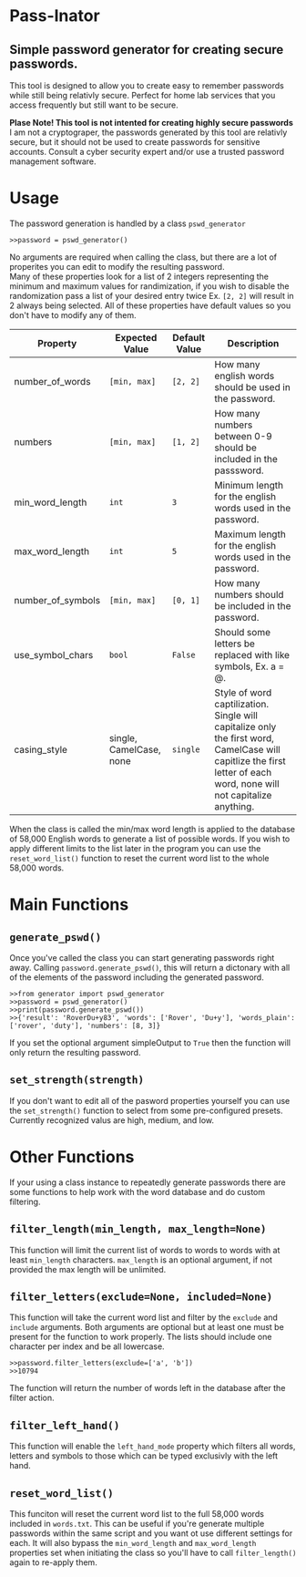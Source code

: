 # Pass-Inator
## Simple password generator for creating secure passwords.
This tool is designed to allow you to create easy to remember passwords while still being relativly secure. Perfect for home lab services that you access frequently but still want to be secure.

**Plase Note! This tool is not intented for creating highly secure passwords**</br>
I am not a cryptograper, the passwords generated by this tool are relativly secure, but it should not be used to create passwords for sensitive accounts. Consult a cyber security expert and/or use a trusted password management software.

# Usage
The password generation is handled by a class `pswd_generator` </br>
```
>>password = pswd_generator()
```
No arguments are required when calling the class, but there are a lot of properites you can edit to modify the resulting password. </br>
Many of these properties look for a list of 2 integers representing the minimum and maximum values for randimization, if you wish to disable the randomization pass a list of your desired entry twice Ex. ` [2, 2] ` will result in 2 always being selected. All of these properties have default values so you don't have to modify any of them.

| Property | Expected Value | Default Value | Description |
| -------- | -------------- | ------------- | ----------- |
| number_of_words | ` [min, max] ` | ` [2, 2] ` | How many english words should be used in the password. |
| numbers | ` [min, max] ` | ` [1, 2] ` | How many numbers between 0-9 should be included in the passsword. |
| min_word_length | ` int ` | ` 3 ` | Minimum length for the english words used in the password. |
| max_word_length | ` int ` | ` 5 ` | Maximum length for the english words used in the password. |
| number_of_symbols | ` [min, max] ` | ` [0, 1] ` | How many numbers should be included in the password. |
| use_symbol_chars | ` bool ` | ` False ` | Should some letters be replaced with like symbols, Ex. a = @. |
| casing_style | single, CamelCase, none | ` single ` | Style of word captilization. Single will capitalize only the first word, CamelCase will capitlize the first letter of each word, none will not capitalize anything. |


When the class is called the min/max word length is applied to the database of 58,000 English words to generate a list of possible words. If you wish to apply different limits to the list later in the program you can use the ` reset_word_list() ` function to reset the current word list to the whole 58,000 words.

# Main Functions

## `generate_pswd()`
Once you've called the class you can start generating passwords right away. Calling `password.generate_pswd()`, this will return a dictonary with all of the elements of the password including the generated password.

```
>>from generator import pswd_generator
>>password = pswd_generator()
>>print(password.generate_pswd())
>>{'result': 'RoverDu+y83', 'words': ['Rover', 'Du+y'], 'words_plain': ['rover', 'duty'], 'numbers': [8, 3]}
```

If you set the optional argument simpleOutput to ` True ` then the function will only return the resulting password.

## `set_strength(strength)`
If you don't want to edit all of the pasword properties yourself you can use the ` set_strength() ` function to select from some pre-configured presets. Currently recognized valus are high, medium, and low.

# Other Functions
If your using a class instance to repeatedly generate passwords there are some functions to help work with the word database and do custom filtering.

## `filter_length(min_length, max_length=None)`
This function will limit the current list of words to words to words with at least ` min_length ` characters. ` max_length ` is an optional argument, if not provided the max length will be unlimited.

## `filter_letters(exclude=None, included=None)`
This function will take the current word list and filter by the `exclude` and `include` arguments. Both arguments are optional but at least one must be present for the function to work properly. The lists should include one character per index and be all lowercase.
```
>>password.filter_letters(exclude=['a', 'b'])
>>10794
```
The function will return the number of words left in the database after the filter action.

## `filter_left_hand()`
This function will enable the `left_hand_mode` property which filters all words, letters and symbols to those which can be typed exclusivly with the left hand.

## `reset_word_list()`
This funciton will reset the current word list to the full 58,000 words included in ` words.txt `. This can be useful if you're generate multiple passwords within the same script and you want ot use different settings for each. It will also bypass the `min_word_length` and `max_word_length` properties set when initiating the class so you'll have to call ` filter_length() ` again to re-apply them.